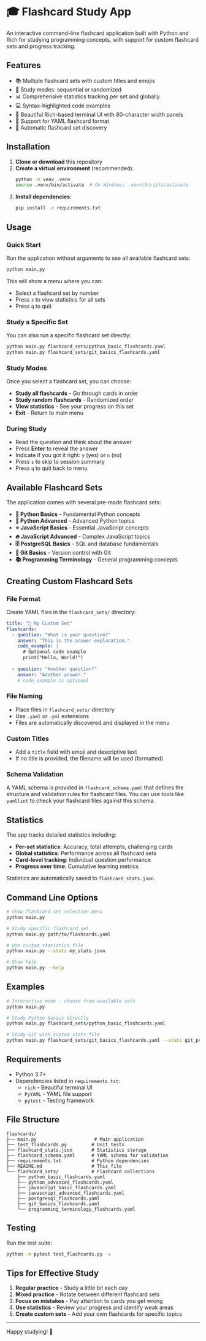 # 🎓 Flashcard Study App

An interactive command-line flashcard application built with Python and Rich for studying programming concepts, with support for custom flashcard sets and progress tracking.

## Features

- 📚 Multiple flashcard sets with custom titles and emojis
- 🎯 Study modes: sequential or randomized
- 📊 Comprehensive statistics tracking per set and globally
- 💻 Syntax-highlighted code examples
- 🎨 Beautiful Rich-based terminal UI with 80-character width panels
- 📝 Support for YAML flashcard format
- 🔄 Automatic flashcard set discovery

## Installation

1. **Clone or download** this repository
2. **Create a virtual environment** (recommended):
   ```bash
   python -m venv .venv
   source .venv/bin/activate  # On Windows: .venv\Scripts\activate
   ```
3. **Install dependencies**:
   ```bash
   pip install -r requirements.txt
   ```

## Usage

### Quick Start

Run the application without arguments to see all available flashcard sets:

```bash
python main.py
```

This will show a menu where you can:
- Select a flashcard set by number
- Press `s` to view statistics for all sets
- Press `q` to quit

### Study a Specific Set

You can also run a specific flashcard set directly:

```bash
python main.py flashcard_sets/python_basic_flashcards.yaml
python main.py flashcard_sets/git_basics_flashcards.yaml
```

### Study Modes

Once you select a flashcard set, you can choose:
- **Study all flashcards** - Go through cards in order
- **Study random flashcards** - Randomized order
- **View statistics** - See your progress on this set
- **Exit** - Return to main menu

### During Study

- Read the question and think about the answer
- Press **Enter** to reveal the answer
- Indicate if you got it right: `y` (yes) or `n` (no)
- Press `s` to skip to session summary
- Press `q` to quit back to menu

## Available Flashcard Sets

The application comes with several pre-made flashcard sets:

- **🐍 Python Basics** - Fundamental Python concepts
- **🚀 Python Advanced** - Advanced Python topics
- **⭐ JavaScript Basics** - Essential JavaScript concepts
- **🔥 JavaScript Advanced** - Complex JavaScript topics
- **🗄️ PostgreSQL Basics** - SQL and database fundamentals
- **🔧 Git Basics** - Version control with Git
- **📚 Programming Terminology** - General programming concepts

## Creating Custom Flashcard Sets

### File Format

Create YAML files in the `flashcard_sets/` directory:

```yaml
title: "🎯 My Custom Set"
flashcards:
  - question: "What is your question?"
    answer: "This is the answer explanation."
    code_example: |
      # Optional code example
      print("Hello, World!")
      
  - question: "Another question?"
    answer: "Another answer."
    # code_example is optional
```

### File Naming

- Place files in `flashcard_sets/` directory
- Use `.yaml` or `.yml` extensions
- Files are automatically discovered and displayed in the menu

### Custom Titles

- Add a `title` field with emoji and descriptive text
- If no title is provided, the filename will be used (formatted)

### Schema Validation

A YAML schema is provided in `flashcard_schema.yaml` that defines the structure and validation rules for flashcard files. You can use tools like `yamllint` to check your flashcard files against this schema.

## Statistics

The app tracks detailed statistics including:

- **Per-set statistics**: Accuracy, total attempts, challenging cards
- **Global statistics**: Performance across all flashcard sets
- **Card-level tracking**: Individual question performance
- **Progress over time**: Cumulative learning metrics

Statistics are automatically saved to `flashcard_stats.json`.

## Command Line Options

```bash
# Show flashcard set selection menu
python main.py

# Study specific flashcard set
python main.py path/to/flashcards.yaml

# Use custom statistics file
python main.py --stats my_stats.json

# Show help
python main.py --help
```

## Examples

```bash
# Interactive mode - choose from available sets
python main.py

# Study Python basics directly
python main.py flashcard_sets/python_basic_flashcards.yaml

# Study Git with custom stats file
python main.py flashcard_sets/git_basics_flashcards.yaml --stats git_progress.json
```

## Requirements

- Python 3.7+
- Dependencies listed in `requirements.txt`:
  - `rich` - Beautiful terminal UI
  - `PyYAML` - YAML file support
  - `pytest` - Testing framework

## File Structure

```
flashcards/
├── main.py                     # Main application
├── test_flashcards.py         # Unit tests
├── flashcard_stats.json       # Statistics storage
├── flashcard_schema.yaml      # YAML schema for validation
├── requirements.txt           # Python dependencies
├── README.md                  # This file
└── flashcard_sets/            # Flashcard collections
    ├── python_basic_flashcards.yaml
    ├── python_advanced_flashcards.yaml
    ├── javascript_basic_flashcards.yaml
    ├── javascript_advanced_flashcards.yaml
    ├── postgresql_flashcards.yaml
    ├── git_basics_flashcards.yaml
    └── programming_terminology_flashcards.yaml
```

## Testing

Run the test suite:

```bash
python -m pytest test_flashcards.py -v
```

## Tips for Effective Study

1. **Regular practice** - Study a little bit each day
2. **Mixed practice** - Rotate between different flashcard sets
3. **Focus on mistakes** - Pay attention to cards you get wrong
4. **Use statistics** - Review your progress and identify weak areas
5. **Create custom sets** - Add your own flashcards for specific topics

---

Happy studying! 🚀